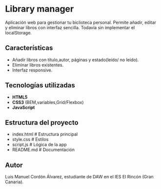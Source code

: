 # Library manager
Aplicación web para gestionar tu biclioteca personal.
Permite añadir, editar y eliminar libros con interfaz sencilla.
Todavía sin implementar el localStorage.

## Características
- Añadir libros con título,autor, páginas y estado(leído/ no leído).
- Eliminar libros existentes.
- Interfaz responsive.

## Tecnologías utilizadas
- **HTML5**
- **CSS3** (BEM,variables,Grid/Flexbox)
- **JavaScript**
## Estructura del proyecto
- index.html # Estructura principal
- style.css # Estilos
- script.js # Lógica de la app
- README.md # Documentación

## Autor
Luis Manuel Cordón Álvarez, estudiante de DAW en el IES El Rincón (Gran Canaria).
